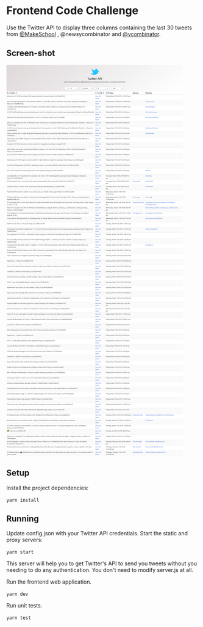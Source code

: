 #  Frontend Code Challenge

Use the Twitter API to display three columns containing the last 30 tweets from [@MakeSchool](https://github.com/MakeSchool) , @newsycombinator and [@ycombinator](https://github.com/ycombinator).

## Screen-shot

<img src="images/Screenshot.png" />

## Setup

Install the project dependencies:

`yarn install`

## Running

Update config.json with your Twitter API credentials.
Start the static and proxy servers:

`yarn start`

This server will help you to get Twitter's API to send you tweets without you needing to do any authentication.  You don't need to modify server.js at all. 

Run the frontend web application. 

`yarn dev`

Run unit tests. 

`yarn test`